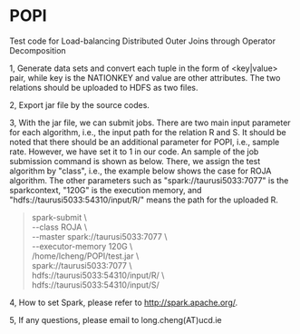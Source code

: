 # POPI
Test code for Load-balancing Distributed Outer Joins through Operator Decomposition

1, Generate data sets and convert each tuple in the form of <key|value> pair, while key is the NATIONKEY and value are other attributes. The two relations should be uploaded to HDFS as two files.

2, Export jar file by the source codes.

3, With the jar file, we can submit jobs. There are two main input parameter for each algorithm, i.e., the input path for the relation R and S. It should be noted that there should be an additional parameter for POPI, i.e., sample rate. However, we have set it to 1 in our code. An sample of the job submission command is shown as below. There, we assign the test algorithm by "class", i.e., the example below shows the case for ROJA algorithm. The other parameters such as "spark://taurusi5033:7077" is the sparkcontext, "120G" is the execution memory, and "hdfs://taurusi5033:54310/input/R/" means the path for the uploaded R.

> spark-submit \ <br/>
  --class ROJA \ <br/>
  --master spark://taurusi5033:7077 \ <br/>
  --executor-memory 120G \ <br/>
  /home/lcheng/POPI/test.jar \ <br/>
  spark://taurusi5033:7077 \ <br/>
  hdfs://taurusi5033:54310/input/R/ \ <br/>
  hdfs://taurusi5033:54310/input/S/  <br/>

  
4, How to set Spark, please refer to http://spark.apache.org/.

5, If any questions, please email to long.cheng(AT)ucd.ie
